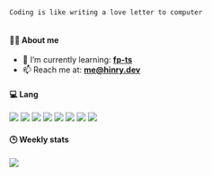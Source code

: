 ```


Coding is like writing a love letter to computer


```

#### 🤦‍♂️ About me
- 🌱 I’m currently learning: **[fp-ts](https://gcanti.github.io/fp-ts/)**
- 📫 Reach me at: **me@hinry.dev**

#### 💻 Lang
![](https://img.shields.io/badge/-HTML-000?&logo=html5)
![](https://img.shields.io/badge/-CSS-000?&logo=css3)
![](https://img.shields.io/badge/-TypeScript-000?&logo=typescript)
![](https://img.shields.io/badge/-JavaScript-000?&logo=javascript)
![](https://img.shields.io/badge/-Python-000?&logo=python)
![](https://img.shields.io/badge/-PHP-000?&logo=php)
![](https://img.shields.io/badge/-Dart-000?&logo=dart)
![](https://img.shields.io/badge/-Rust-000?&logo=rust)


#### 🕒 Weekly stats
![](https://github-readme-stats.vercel.app/api/wakatime?username=hinryd&layout=compact&theme=merko&hide_title=true)
